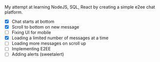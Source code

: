 My attempt at learning NodeJS, SQL, React by creating a simple e2ee chat platform.

- [x] Chat starts at bottom
- [x] Scroll to bottom on new message
- [ ] Fixing UI for mobile
- [x] Loading a limited number of messages at a time
- [ ] Loading more messages on scroll up
- [ ] Implementing E2EE
- [ ] Adding alerts (sweetalert)
